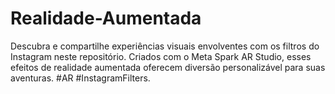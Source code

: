 # Realidade-Aumentada
Descubra e compartilhe experiências visuais envolventes com os filtros do Instagram neste repositório. Criados com o Meta Spark AR Studio, esses efeitos de realidade aumentada oferecem diversão personalizável para suas aventuras. #AR #InstagramFilters.
